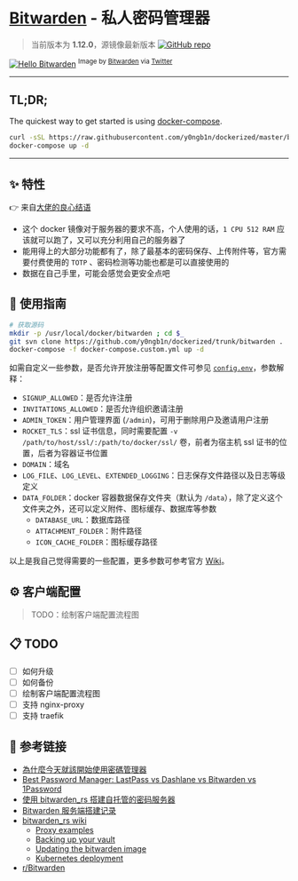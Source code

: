 # [Bitwarden](https://bitwarden.com/) - 私人密码管理器

> 当前版本为 **1.12.0**，源镜像最新版本 [![GitHub repo](https://flat.badgen.net/github/release/dani-garcia/bitwarden_rs?icon=github&label=dani-garcia/bitwarden_rs)](https://github.com/dani-garcia/bitwarden_rs)

[![Hello Bitwarden](https://i.loli.net/2019/04/13/5cb1fe0ccafcc.jpg "Hello Bitwarden!")](https://bitwarden.com/)
<sup>Image by [Bitwarden](https://twitter.com/bitwarden) via [Twitter](https://twitter.com/bitwarden)</sup>

---

## TL;DR;

The quickest way to get started is using [docker-compose](https://docs.docker.com/compose/).

```bash
curl -sSL https://raw.githubusercontent.com/y0ngb1n/dockerized/master/bitwarden/docker-compose.yml > docker-compose.yml
docker-compose up -d
```

---

## ✨ 特性

👉 来自[大佬的良心结语](https://10101.io/2019/11/24/self-hosted-bitwarden)

- 这个 docker 镜像对于服务器的要求不高，个人使用的话，`1 CPU 512 RAM` 应该就可以跑了，又可以充分利用自己的服务器了
- 能用得上的大部分功能都有了，除了最基本的密码保存、上传附件等，官方需要付费使用的 `TOTP` 、密码检测等功能也都是可以直接使用的
- 数据在自己手里，可能会感觉会更安全点吧

## 🚀️ 使用指南

```bash
# 获取源码
mkdir -p /usr/local/docker/bitwarden ; cd $_
git svn clone https://github.com/y0ngb1n/dockerized/trunk/bitwarden .
docker-compose -f docker-compose.custom.yml up -d
```

如需自定义一些参数，是否允许开放注册等配置文件可参见 [`config.env`](./config.env)，参数解释：

- `SIGNUP_ALLOWED`：是否允许注册
- `INVITATIONS_ALLOWED`：是否允许组织邀请注册
- `ADMIN_TOKEN`：用户管理界面 (`/admin`)，可用于删除用户及邀请用户注册
- `ROCKET_TLS`：ssl 证书信息，同时需要配置 `-v /path/to/host/ssl/:/path/to/docker/ssl/` 卷，前者为宿主机 ssl 证书的位置，后者为容器证书位置
- `DOMAIN`：域名
- `LOG_FILE`、`LOG_LEVEL`、`EXTENDED_LOGGING`：日志保存文件路径以及日志等级定义
- `DATA_FOLDER`：docker 容器数据保存文件夹（默认为 `/data`），除了定义这个文件夹之外，还可以定义附件、图标缓存、数据库等参数
  - `DATABASE_URL`：数据库路径
  - `ATTACHMENT_FOLDER`：附件路径
  - `ICON_CACHE_FOLDER`：图标缓存路径

以上是我自己觉得需要的一些配置，更多参数可参考官方 [Wiki](https://github.com/dani-garcia/bitwarden_rs/wiki)。

## ⚙️️ 客户端配置

> TODO：绘制客户端配置流程图

## 📋 TODO

- [ ] 如何升级
- [ ] 如何备份
- [ ] 绘制客户端配置流程图
- [ ] 支持 nginx-proxy
- [ ] 支持 traefik

## 🔗️ 参考链接

- [為什麼今天就該開始使用密碼管理器](https://medium.com/@doraemon801031/%E7%82%BA%E4%BB%80%E9%BA%BC%E4%BB%8A%E5%A4%A9%E5%B0%B1%E8%A9%B2%E9%96%8B%E5%A7%8B%E4%BD%BF%E7%94%A8%E5%AF%86%E7%A2%BC%E7%AE%A1%E7%90%86%E5%99%A8-9884f4de4639)
- [Best Password Manager: LastPass vs Dashlane vs Bitwarden vs 1Password](https://www.codeinwp.com/blog/best-password-manager/)
- [使用 bitwarden_rs 搭建自托管的密码服务器](https://blog.mynook.info/post/selfhost-bitwarden/)
- [Bitwarden 服务端搭建记录](https://10101.io/2019/11/24/self-hosted-bitwarden)
- [bitwarden_rs wiki](https://github.com/dani-garcia/bitwarden_rs/wiki)
  - [Proxy examples](https://github.com/dani-garcia/bitwarden_rs/wiki/Proxy-examples)
  - [Backing up your vault](https://github.com/dani-garcia/bitwarden_rs/wiki/Backing-up-your-vault)
  - [Updating the bitwarden image](https://github.com/dani-garcia/bitwarden_rs/wiki/Updating-the-bitwarden-image)
  - [Kubernetes deployment](https://github.com/dani-garcia/bitwarden_rs/wiki/Kubernetes-deployment)
- [r/Bitwarden](https://www.reddit.com/r/Bitwarden/)
